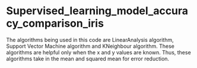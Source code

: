 # Supervised_learning_model_accuracy_comparison_iris
The algorithms being used in this code are LinearAnalysis algorithm, Support Vector Machine algorithm and KNeighbour algorithm.
These algorithms are helpful only when the x and y values are known.
Thus, these algorithms take in the mean and squared mean for error reduction.

